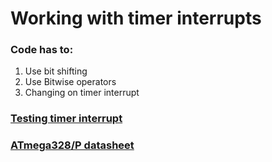 # Working with timer interrupts
### Code has to:
1. Use bit shifting
1. Use Bitwise operators 
1. Changing on timer interrupt
### [Testing timer interrupt](https://www.teachmemicro.com/arduino-timer-interrupt-tutorial/)
### [ATmega328/P datasheet](https://www.rlocman.ru/i/File/2017/09/29/ATmega328.pdf)
